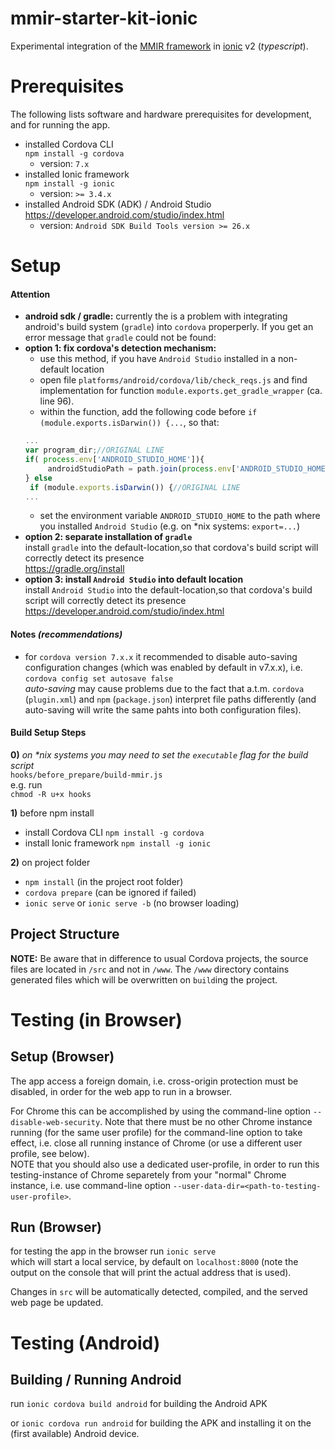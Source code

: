 mmir-starter-kit-ionic
===========

Experimental integration of the [MMIR framework][0] in [ionic][1] v2 (_typescript_).

# Prerequisites

The following lists software and hardware prerequisites
for development, and for running the app.

 * installed Cordova CLI  
   `npm install -g cordova`  
   * version: `7.x`
 * installed Ionic framework  
   `npm install -g ionic`  
   * version: `>= 3.4.x`
 * installed Android SDK (ADK) / Android Studio  
   https://developer.android.com/studio/index.html
   * version: `Android SDK Build Tools version >= 26.x`

# Setup

#### Attention

 * __android sdk / gradle:__ currently the is a problem with integrating android's build system (`gradle`) into `cordova` properperly. If you get an error message that `gradle` could not be found:  
  * __option 1: fix cordova's detection mechanism:__
    * use this method, if you have `Android Studio` installed in a non-default location
    * open file `platforms/android/cordova/lib/check_reqs.js` and find implementation for function `module.exports.get_gradle_wrapper` (ca. line 96).
    * within the function, add the following code before `if (module.exports.isDarwin()) {...`, so that:  
    ```javascript
    ...
    var program_dir;//ORIGINAL LINE
	if( process.env['ANDROID_STUDIO_HOME']){
		 androidStudioPath = path.join(process.env['ANDROID_STUDIO_HOME'], 'gradle');
    } else
     if (module.exports.isDarwin()) {//ORIGINAL LINE
    ...
    ```
    * set the environment variable `ANDROID_STUDIO_HOME` to the path where you installed `Android Studio` (e.g. on *nix systems: `export=...`)
  * __option 2: separate installation of `gradle`__  
  install `gradle` into the default-location,so that cordova's build script will correctly detect its presence  
    https://gradle.org/install
  * __option 3: install `Android Studio` into default location__  
  install `Android Studio` into the default-location,so that cordova's build script will correctly detect its presence  
    https://developer.android.com/studio/index.html

#### Notes _(recommendations)_
 * for `cordova version 7.x.x` it recommended to disable auto-saving
    configuration changes (which was enabled by default in v7.x.x), i.e.  
      `cordova config set autosave false`            
    _auto-saving_ may cause problems due to the fact that a.t.m.
      `cordova` (`plugin.xml`) and `npm` (`package.json`) interpret
    file paths differently (and auto-saving will write the same
    pahts into both configuration files).

#### Build Setup Steps
__0)__ _on *nix systems you may need to set the `executable` flag for the build script_  
    `hooks/before_prepare/build-mmir.js`  
  e.g. run  
    `chmod -R u+x hooks`

__1)__ before npm install

  - install Cordova CLI `npm install -g cordova`
  - install Ionic framework `npm install -g ionic`

__2)__ on project folder

  - `npm install` (in the project root folder)
  - `cordova prepare` (can be ignored if failed)
  - `ionic serve` or `ionic serve -b` (no browser loading)

## Project Structure

**NOTE:** Be aware that in difference to usual Cordova projects, the source files are located in `/src` and
not in `/www`. The `/www` directory contains generated files which will be overwritten on `build`ing the project.


# Testing (in Browser)

## Setup (Browser)

The app access a foreign domain, i.e. cross-origin protection must be disabled, in order for the web app to run in a browser.

For Chrome this can be accomplished by using the command-line option `--disable-web-security`. Note that there must be no other Chrome instance running (for the same user profile) for the command-line option to take effect, i.e. close all running instance of Chrome (or use a different user profile, see below).  
NOTE that you should also use a dedicated user-profile, in order to run this testing-instance
     of Chrome separetely from your "normal" Chrome instance, i.e. use command-line option `--user-data-dir=<path-to-testing-user-profile>`.


## Run (Browser)

for testing the app in the browser run
`ionic serve`  
which will start a local service, by default on `localhost:8000` (note the output on the console that will print the actual address that is used).

Changes in `src` will be automatically detected, compiled, and the served web page be updated.

# Testing (Android)

## Building / Running Android

run `ionic cordova build android` for building the Android APK

or `ionic cordova run android` for building the APK and installing it on the (first available) Android device.


[0]: https://github.com/mmig/mmir-lib
[1]: https://ionicframework.com
